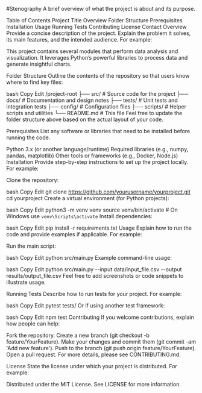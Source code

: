 #Stenography
A brief overview of what the project is about and its purpose.

Table of Contents
Project Title
Overview
Folder Structure
Prerequisites
Installation
Usage
Running Tests
Contributing
License
Contact
Overview
Provide a concise description of the project. Explain the problem it solves, its main features, and the intended audience.
For example:

This project contains several modules that perform data analysis and visualization. It leverages Python’s powerful libraries to process data and generate insightful charts.

Folder Structure
Outline the contents of the repository so that users know where to find key files:

bash
Copy
Edit
/project-root
├── src/                # Source code for the project
├── docs/               # Documentation and design notes
├── tests/              # Unit tests and integration tests
├── config/             # Configuration files
├── scripts/            # Helper scripts and utilities
└── README.md           # This file
Feel free to update the folder structure above based on the actual layout of your code.

Prerequisites
List any software or libraries that need to be installed before running the code.

Python 3.x (or another language/runtime)
Required libraries (e.g., numpy, pandas, matplotlib)
Other tools or frameworks (e.g., Docker, Node.js)
Installation
Provide step-by-step instructions to set up the project locally. For example:

Clone the repository:

bash
Copy
Edit
git clone https://github.com/yourusername/yourproject.git
cd yourproject
Create a virtual environment (for Python projects):

bash
Copy
Edit
python3 -m venv venv
source venv/bin/activate  # On Windows use `venv\Scripts\activate`
Install dependencies:

bash
Copy
Edit
pip install -r requirements.txt
Usage
Explain how to run the code and provide examples if applicable. For example:

Run the main script:

bash
Copy
Edit
python src/main.py
Example command-line usage:

bash
Copy
Edit
python src/main.py --input data/input_file.csv --output results/output_file.csv
Feel free to add screenshots or code snippets to illustrate usage.

Running Tests
Describe how to run tests for your project. For example:

bash
Copy
Edit
pytest tests/
Or if using another test framework:

bash
Copy
Edit
npm test
Contributing
If you welcome contributions, explain how people can help:

Fork the repository.
Create a new branch (git checkout -b feature/YourFeature).
Make your changes and commit them (git commit -am 'Add new feature').
Push to the branch (git push origin feature/YourFeature).
Open a pull request.
For more details, please see CONTRIBUTING.md.

License
State the license under which your project is distributed. For example:

Distributed under the MIT License. See LICENSE for more information.

